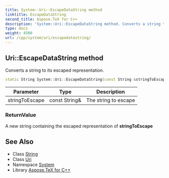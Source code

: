 ```yaml
---
title: System::Uri::EscapeDataString method
linktitle: EscapeDataString
second_title: Aspose.TeX for C++
description: 'System::Uri::EscapeDataString method. Converts a string to its escaped representation in C++.'
type: docs
weight: 4500
url: /cpp/system/uri/escapedatastring/
---
```

## Uri::EscapeDataString method


Converts a string to its escaped representation.

```cpp
static String System::Uri::EscapeDataString(const String &stringToEscape)
```


| Parameter | Type | Description |
| --- | --- | --- |
| stringToEscape | const String\& | The string to escape |

### ReturnValue

A new string containing the escaped representation of **stringToEscape**

## See Also

* Class [String](../../string/)
* Class [Uri](../)
* Namespace [System](../../)
* Library [Aspose.TeX for C++](../../../)
